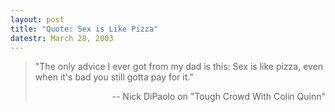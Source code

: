 ```yaml
---
layout: post
title: "Quote: Sex is Like Pizza"
datestr: March 28, 2003
---
```

<blockquote>
"The only advice I ever got from my dad is this: Sex is like pizza, even when it's bad you still gotta pay for it."
<p align="right">-- Nick DiPaolo on "Tough Crowd With Colin Quinn" 
</blockquote>

